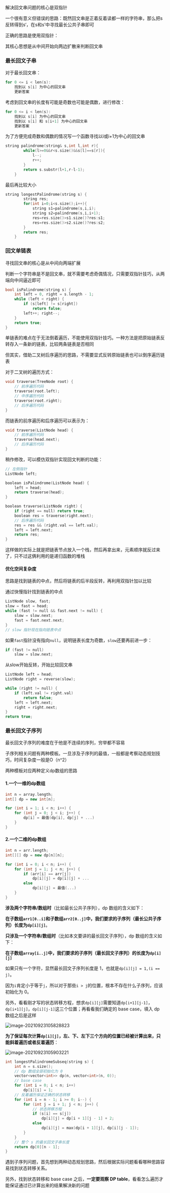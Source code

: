 解决回文串问题的核心是双指针

一个很有意义但错误的思路：既然回文串是正着反着读都一样的字符串，那么把s反转得到s‘，在s和s’中寻找最长公共子串即可

正确的思路是使用双指针：

其核心思想是从中间开始向两边扩散来判断回文串

### 最长回文子串

对于最长回文串：

```c++
for 0 <= i < len(s):
    找到以 s[i] 为中心的回文串
    更新答案
```

考虑到回文串的长度有可能是奇数也可能是偶数，进行修改：

```c++
for 0 <= i < len(s):
    找到以 s[i] 为中心的回文串
    找到以 s[i] 和 s[i+1] 为中心的回文串
    更新答案
```

为了方便完成奇数和偶数的情况写一个函数寻找以i或i+1为中心的回文串

```c++
string palindrome(string& s,int l,int r){
        while(l>=0&&r<s.size()&&s[l]==s[r]){
            l--;
            r++;
        }
        return s.substr(l+1,r-l-1);
    }
```

最后再比较大小

```c++
string longestPalindrome(string s) {
        string res;
        for(int i=0;i<s.size();i++){
            string s1=palindrome(s,i,i);
            string s2=palindrome(s,i,i+1);
            res=res.size()>s1.size()?res:s1;
            res=res.size()>s2.size()?res:s2;
        }
        return res;
    }
```

### 回文单链表

寻找回文串的核心是从中间向两端扩展

判断一个字符串是不是回文串，就不需要考虑奇偶情况，只需要双指针技巧，从两端向中间逼近即可

```c++
bool isPalindrome(string s) {
    int left = 0, right = s.length - 1;
    while (left < right) {
        if (s[left] != s[right])
            return false;
        left++; right--;
    }
    return true;
}
```

单链表的难点在于无法倒着遍历，不能使用双指针技巧。一种方法是把原始链表反转存入一条新的链表，比较两条链表是否相同

但其实，借助二叉树后序遍历的思路，不需要显式反转原始链表也可以倒序遍历链表

对于二叉树的遍历方式：

```c++
void traverse(TreeNode root) {
    // 前序遍历代码
    traverse(root.left);
    // 中序遍历代码
    traverse(root.right);
    // 后序遍历代码
}
```

而链表的前序遍历和后序遍历可以表示为：

```c++
void traverse(ListNode head) {
    // 前序遍历代码
    traverse(head.next);
    // 后序遍历代码
}
```

稍作修改，可以模仿双指针实现回文判断的功能：

```c++
// 左侧指针
ListNode left;

boolean isPalindrome(ListNode head) {
    left = head;
    return traverse(head);
}

boolean traverse(ListNode right) {
    if (right == null) return true;
    boolean res = traverse(right.next);
    // 后序遍历代码
    res = res && (right.val == left.val);
    left = left.next;
    return res;
}
```

这样做的实际上就是把链表节点放入一个栈，然后再拿出来，元素顺序就反过来了，只不过这俩利用的是递归函数的堆栈

#### 优化空间复杂度

思路是找到链表的中点，然后将链表的后半段反转，再利用双指针加以比较

通过快慢指针找到链表的中点

```c++
ListNode slow, fast;
slow = fast = head;
while (fast != null && fast.next != null) {
    slow = slow.next;
    fast = fast.next.next;
}
// slow 指针现在指向链表中点
```

如果`fast`指针没有指向`null`，说明链表长度为奇数，`slow`还要再前进一步：

```c++
if (fast != null)
    slow = slow.next;
```

从slow开始反转，开始比较回文串

```c++
ListNode left = head;
ListNode right = reverse(slow);

while (right != null) {
    if (left.val != right.val)
        return false;
    left = left.next;
    right = right.next;
}
return true;
```





### 最长回文子序列

最长回文子序列的难度在于他是不连续的序列，穷举都不容易

子序列相关问题有两种模板。一旦涉及子序列的最值，一般都是考察动态规划技巧，时间复杂度一般是O（n^2）

两种模板对应两种定义dp数组的思路

#### 1.一个一维的dp数组

```c++
int n = array.length;
int[] dp = new int[n];

for (int i = 1; i < n; i++) {
    for (int j = 0; j < i; j++) {
        dp[i] = 最值(dp[i], dp[j] + ...)
    }
}
```



#### 2.一个二维的dp数组

```c++
int n = arr.length;
int[][] dp = new dp[n][n];

for (int i = 0; i < n; i++) {
    for (int j = 1; j < n; j++) {
        if (arr[i] == arr[j]) 
            dp[i][j] = dp[i][j] + ...
        else
            dp[i][j] = 最值(...)
    }
}
```

**涉及两个字符串/数组时**（比如最长公共子序列），dp 数组的含义如下：

**在子数组`arr1[0..i]`和子数组`arr2[0..j]`中，我们要求的子序列（最长公共子序列）长度为`dp[i][j]`**。

**只涉及一个字符串/数组时**（比如本文要讲的最长回文子序列），dp 数组的含义如下：

**在子数组`array[i..j]`中，我们要求的子序列（最长回文子序列）的长度为`dp[i][j]`**



如果只有一个字符，显然最长回文子序列长度是 1，也就是`dp[i][j] = 1,(i == j)`。

因为`i`肯定小于等于`j`，所以对于那些`i > j`的位置，根本不存在什么子序列，应该初始化为 0。

另外，看看刚才写的状态转移方程，想求`dp[i][j]`需要知道`dp[i+1][j-1]`，`dp[i+1][j]`，`dp[i][j-1]`这三个位置；再看看我们确定的 base case，填入 dp 数组之后是这样

![image-20210923105828823](回文串.assets/image-20210923105828823-163236591318617.png)

**为了保证每次计算`dp[i][j]`，左、下、左下三个方向的位置已经被计算出来，只能斜着遍历或者反着遍历**：

![image-20210923105903221](回文串.assets/image-20210923105903221-163236594527018.png)

```c++
int longestPalindromeSubseq(string s) {
    int n = s.size();
    // dp 数组全部初始化为 0
    vector<vector<int>> dp(n, vector<int>(n, 0));
    // base case
    for (int i = 0; i < n; i++)
        dp[i][i] = 1;
    // 反着遍历保证正确的状态转移
    for (int i = n - 1; i >= 0; i--) {
        for (int j = i + 1; j < n; j++) {
            // 状态转移方程
            if (s[i] == s[j])
                dp[i][j] = dp[i + 1][j - 1] + 2;
            else
                dp[i][j] = max(dp[i + 1][j], dp[i][j - 1]);
        }
    }
    // 整个 s 的最长回文子串长度
    return dp[0][n - 1];
}
```

遇到子序列问题，首先想到两种动态规划思路，然后根据实际问题看看哪种思路容易找到状态转移关系。

另外，找到状态转移和 base case 之后，**一定要观察 DP table**，看看怎么遍历才能保证通过已计算出来的结果解决新的问题













